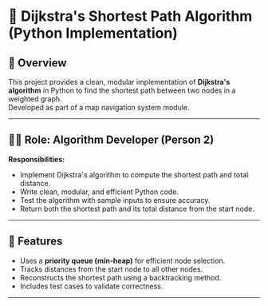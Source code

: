 # 📍 Dijkstra's Shortest Path Algorithm (Python Implementation)

## 📖 Overview

This project provides a clean, modular implementation of **Dijkstra's algorithm** in Python to find the shortest path between two nodes in a weighted graph.  
Developed as part of a map navigation system module.

---

## 👨‍💻 Role: Algorithm Developer (Person 2)

**Responsibilities:**
- Implement Dijkstra's algorithm to compute the shortest path and total distance.
- Write clean, modular, and efficient Python code.
- Test the algorithm with sample inputs to ensure accuracy.
- Return both the shortest path and its total distance from the start node.

---

## 📌 Features

- Uses a **priority queue (min-heap)** for efficient node selection.
- Tracks distances from the start node to all other nodes.
- Reconstructs the shortest path using a backtracking method.
- Includes test cases to validate correctness.

---

